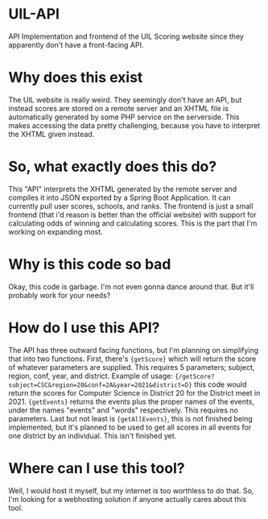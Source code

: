 # UIL-API
API Implementation and frontend of the UIL Scoring website since they apparently don't have a front-facing API.
# Why does this exist
The UIL website is really weird. They seemingly don't have an API, but instead scores are stored on a remote server and an XHTML file is automatically generated by some PHP service on the serverside. This makes accessing the data pretty challenging, because you have to interpret the XHTML given instead.
# So, what exactly does this do?
This "API" interprets the XHTML generated by the remote server and compiles it into JSON exported by a Spring Boot Application. It can currently pull user scores, schools, and ranks. The frontend is just a small frontend (that i'd reason is better than the official website) with support for calculating odds of winning and calculating scores. This is the part that I'm working on expanding most.
# Why is this code so bad
Okay, this code is garbage. I'm not even gonna dance around that. But it'll probably work for your needs?
# How do I use this API?
The API has three outward facing functions, but I'm planning on simplifying that into two functions.
First, there's `{getScore}` which will return the score of whatever parameters are supplied. This requires 5 parameters; subject, region, conf, year, and district. Example of usage: `{/getScore?subject=CSC&region=20&conf=2A&year=2021&district=D}` this code would return the scores for Computer Science in District 20 for the District meet in 2021.
`{getEvents}` returns the events plus the proper names of the events, under the names "events" and "words" respectively. This requires no parameters.
Last but not least is `{getAllEvents}`, this is not finished being implemented, but it's planned to be used to get all scores in all events for one district by an individual. This isn't finished yet.
# Where can I use this tool?
Well, I would host it myself, but my internet is too worthless to do that. So, I'm looking for a webhosting solution if anyone actually cares about this tool.
